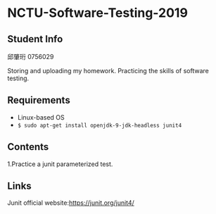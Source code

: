 # NCTU-Software-Testing-2019

## Student Info
邱肇珩
0756029

Storing and uploading my homework.
Practicing the skills of software testing.

## Requirements
* Linux-based OS
* `$ sudo apt-get install openjdk-9-jdk-headless junit4`

## Contents
1.Practice a junit parameterized test.

## Links
Junit official website:https://junit.org/junit4/

